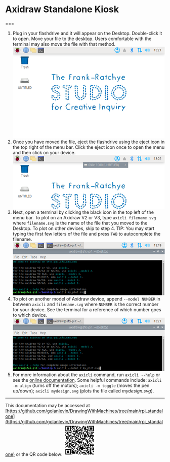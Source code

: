 # Axidraw Standalone Kiosk

===

1. Plug in your flashdrive and it will appear on the Desktop. Double-click it to open. Move your file to the desktop. Users comfortable with the terminal may also move the file with that method.
  ![flashdrive on Desktop](./README_assets/rpi_standalone_drive_on_desktop.png)
2. Once you have moved the file, eject the flashdrive using the eject icon in the top right of the menu bar. Click the eject icon once to open the menu and then click on your device.
  ![eject flashdrive](./README_assets/rpi_standalone_eject_drive.png)
3. Next, open a terminal by clicking the black icon in the top left of the menu bar. To plot on an Axidraw V2 or V3, type `axicli filename.svg` where `filename.svg` is the name of the file that you moved to the Desktop. To plot on other devices, skip to step 4.
  TIP: You may start typing the first few letters of the file and press `TAB` to autocomplete the filename.
  ![plot on V2 or V3](./README_assets/rpi_standalone_plot_normal.png)
4. To plot on another model of Axidraw device, append `--model NUMBER` in between `axicli` and `filename.svg` where `NUMBER` is the correct number for your device. See the terminal for a reference of which number goes to which device.
  ![plot on other models](./README_assets/rpi_standalone_plot_other_model.png)
5. For more information about the `axicli` command, run `axicli --help` or see the [online documentation](https://axidraw.com/doc/cli_api/#introduction). Some helpful commands include: `axicli -m align` (turns off the motors); `axicli -m toggle` (moves the pen up/down); `axicli mydesign.svg` (plots the file called *mydesign.svg*).

---

This documentation may be accessed at [https://github.com/golanlevin/DrawingWithMachines/tree/main/rpi_standalone](https://github.com/golanlevin/DrawingWithMachines/tree/main/rpi_standalone) or the QR code below:
<img src="./README_assets/rpi_standalone_qr_code.svg" alt="QR code" width="100px">

